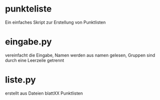 # punkteliste
Ein einfaches Skript zur Erstellung von Punktlisten

# eingabe.py
vereinfacht die Eingabe, Namen werden aus namen gelesen, Gruppen sind durch eine Leerzeile getrennt

# liste.py
erstellt aus Dateien blattXX Punktlisten
